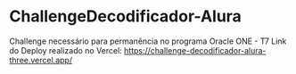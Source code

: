 # ChallengeDecodificador-Alura
Challenge necessário para permanência no programa Oracle ONE - T7
Link do Deploy realizado no Vercel: https://challenge-decodificador-alura-three.vercel.app/
